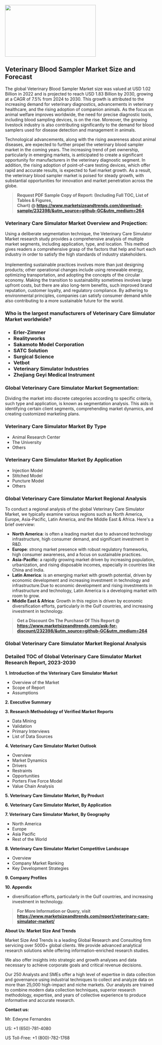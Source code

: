 <p><img class="alignnone size-medium wp-image-20088" src="https://ffe5etoiles.com/wp-content/uploads/2024/12/MST1-300x171.png" alt="" width="300" height="171" /></p><h2>Veterinary Blood Sampler Market Size and Forecast</h2><p>The global Veterinary Blood Sampler Market size was valued at USD 1.02 Billion in 2022 and is projected to reach USD 1.83 Billion by 2030, growing at a CAGR of 7.5% from 2024 to 2030. This growth is attributed to the increasing demand for veterinary diagnostics, advancements in veterinary healthcare, and the rising adoption of companion animals. As the focus on animal welfare improves worldwide, the need for precise diagnostic tools, including blood sampling devices, is on the rise. Moreover, the growing livestock industry is also contributing significantly to the demand for blood samplers used for disease detection and management in animals.</p><p>Technological advancements, along with the rising awareness about animal diseases, are expected to further propel the veterinary blood sampler market in the coming years. The increasing trend of pet ownership, particularly in emerging markets, is anticipated to create a significant opportunity for manufacturers in the veterinary diagnostic segment. In addition, the rising adoption of point-of-care testing devices, which offer rapid and accurate results, is expected to fuel market growth. As a result, the veterinary blood sampler market is poised for steady growth, with substantial opportunities for innovation and market penetration across the globe.</p></p><blockquote id="" class=""><strong>Request PDF Sample Copy of Report: (Including Full TOC, List of Tables &amp; Figures, Chart)&nbsp;@&nbsp;<strong><a href="https://www.marketsizeandtrends.com/download-sample/232398/&utm_source=github-GC&utm_medium=264" target="_blank">https://www.marketsizeandtrends.com/download-sample/232398/&utm_source=github-GC&utm_medium=264</a></strong></strong></blockquote><h3 id="" class="">Veterinary Care Simulator Market&nbsp;Overview and Projection:</h3><p id="" class="">Using a deliberate segmentation technique, the Veterinary Care Simulator Market research study provides a comprehensive analysis of multiple market segments, including application, type, and location. This method gives readers a comprehensive grasp of the factors that help and hurt each industry in order to satisfy the high standards of industry stakeholders. <br /> <br />Implementing sustainable practices involves more than just designing products; other operational changes include using renewable energy, optimizing transportation, and adopting the concepts of the circular economy. Making the transition to sustainability sometimes involves large upfront costs, but there are also long-term benefits, such improved brand reputation, customer loyalty, and regulatory compliance. By adhering to environmental principles, companies can satisfy consumer demand while also contributing to a more sustainable future for the world.</p><h3 id="" class="">Who is the largest manufacturers of&nbsp;Veterinary Care Simulator Market worldwide?</h3><h3 class=""><p><ul><li>Erler-Zimmer </li><li> Realityworks </li><li> Sakamoto Model Corporation </li><li> SATC Solution </li><li> Surgical Science </li><li> Vetbot </li><li> Veterinary Simulator Industries </li><li> Zhejiang Geyi Medical Instrument</li></ul></p></h3><h3 id="" class="">Global&nbsp;Veterinary Care Simulator Market Segmentation:</h3><p id="" class="">Dividing the market into discrete categories according to specific criteria, such type and application, is known as segmentation analysis. This aids in identifying certain client segments, comprehending market dynamics, and creating customized marketing plans.</p><h3 id="" class="">Veterinary Care Simulator Market&nbsp;By Type</h3><p><p><ul><li>Animal Research Center</li><li> The University</li><li> Others</p></li></ul></p></p><h3 id="" class="">Veterinary Care Simulator Market&nbsp;By Application</h3><p class=""><p><ul><li>Injection Model</li><li> Stitched Model</li><li> Puncture Model</li><li> Others</li></ul></p></p><h3 id="" class="">Global Veterinary Care Simulator Market Regional Analysis</h3><p id="" class="">To conduct a regional analysis of the global Veterinary Care Simulator Market, we typically examine various regions such as North America, Europe, Asia-Pacific, Latin America, and the Middle East &amp; Africa. Here's a brief overview:</p><ul><li><strong>North America</strong>: is often a leading market due to advanced technology infrastructure, high consumer demand, and significant investment in R&amp;D.</li><li><strong>Europe</strong>: strong market presence with robust regulatory frameworks, high consumer awareness, and a focus on sustainable practices.</li><li><strong>Asia-Pacific</strong>: a rapidly growing market driven by increasing population, urbanization, and rising disposable incomes, especially in countries like China and India.</li><li><strong>Latin America</strong>: is an emerging market with growth potential, driven by economic development and increasing investment in technology and infrastructure.Due to economic development and rising investments in infrastructure and technology, Latin America is a developing market with room to grow.</li><li><strong>Middle East &amp; Africa</strong>: Growth in this region is driven by economic diversification efforts, particularly in the Gulf countries, and increasing investment in technology.</li></ul><blockquote id="" class=""><strong>Get a Discount On The Purchase Of This Report @ <strong><a href="https://www.marketsizeandtrends.com/ask-for-discount/232398/&utm_source=github-GC&utm_medium=264" target="_blank">https://www.marketsizeandtrends.com/ask-for-discount/232398/&utm_source=github-GC&utm_medium=264</a></strong></strong></blockquote><h3 id="" class="">Global Veterinary Care Simulator Market Regional Analysis</h3><h3 id="" class="">Detailed TOC of Global Veterinary Care Simulator Market Research Report, 2023-2030</h3><p id="" class=""><strong>1. Introduction of the Veterinary Care Simulator Market</strong></p><ul><li>Overview of the Market</li><li>Scope of Report</li><li>Assumptions</li></ul><p id="" class=""><strong>2. Executive Summary</strong></p><p id="" class=""><strong>3. Research Methodology of Verified Market Reports</strong></p><ul><li>Data Mining</li><li>Validation</li><li>Primary Interviews</li><li>List of Data Sources</li></ul><p id="" class=""><strong>4. Veterinary Care Simulator Market Outlook</strong></p><ul><li>Overview</li><li>Market Dynamics</li><li>Drivers</li><li>Restraints</li><li>Opportunities</li><li>Porters Five Force Model</li><li>Value Chain Analysis</li></ul><p id="" class=""><strong>5. Veterinary Care Simulator Market, By Product</strong></p><p id="" class=""><strong>6. Veterinary Care Simulator Market, By Application</strong></p><p id="" class=""><strong>7. Veterinary Care Simulator Market, By Geography</strong></p><ul><li>North America</li><li>Europe</li><li>Asia Pacific</li><li>Rest of the World</li></ul><p id="" class=""><strong>8. Veterinary Care Simulator Market Competitive Landscape</strong></p><ul><li>Overview</li><li>Company Market Ranking</li><li>Key Development Strategies</li></ul><p id="" class=""><strong>9. Company Profiles</strong></p><p id="" class=""><strong>10. Appendix</strong></p><ul><li>diversification efforts, particularly in the Gulf countries, and increasing investment in technology.</li></ul><blockquote id="" class=""><strong>For More Information or Query, visit <strong><strong><a href="https://www.marketsizeandtrends.com/report/veterinary-care-simulator-market/" target="_blank">https://www.marketsizeandtrends.com/report/veterinary-care-simulator-market/</a></strong></strong></strong></blockquote><p id="" class=""><strong>About Us: Market Size And Trends</strong></p><p id="" class="">Market Size And Trends is a leading Global Research and Consulting firm servicing over 5000+ global clients. We provide advanced analytical research solutions while offering information-enriched research studies.</p><p id="" class="">We also offer insights into strategic and growth analyses and data necessary to achieve corporate goals and critical revenue decisions.</p><p id="" class="">Our 250 Analysts and SMEs offer a high level of expertise in data collection and governance using industrial techniques to collect and analyze data on more than 25,000 high-impact and niche markets. Our analysts are trained to combine modern data collection techniques, superior research methodology, expertise, and years of collective experience to produce informative and accurate research.</p><p id="" class=""><strong>Contact us:</strong></p><p id="" class="">Mr. Edwyne Fernandes</p><p id="" class="">US: +1 (650)-781-4080</p><p id="" class="">US Toll-Free: +1 (800)-782-1768</p>
